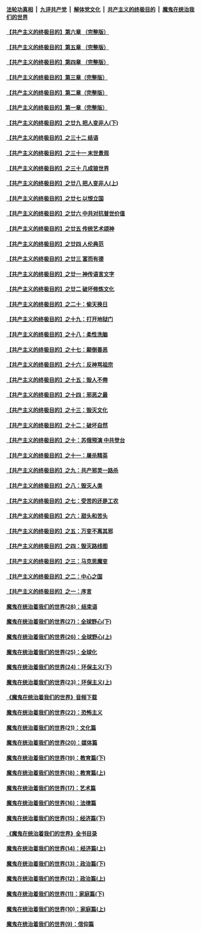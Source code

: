 

####  [法轮功真相](../../../../basic/blob/master/README.md?t=04182201) &nbsp;|&nbsp; [九评共产党](../../../../9ping.md/blob/master/README.md?t=04182201) &nbsp;|&nbsp; [解体党文化](../../../../jtdwh.md/blob/master/README.md?t=04182201)  &nbsp;|&nbsp; [共产主义的终极目的](../../../../gczydzjmd.md/blob/master/README.md?t=04182201) &nbsp;|&nbsp; [魔鬼在统治我们的世界](../../../../mgztzwmdsj.md/blob/master/README.md?t=04182201) 

#### [【共产主义的终极目的】第六章 （完整版）](../pages/nsc422/n11428913.md?t=04182201) 

#### [【共产主义的终极目的】第五章 （完整版）](../pages/nsc422/n11428912.md?t=04182201) 

#### [【共产主义的终极目的】第四章 （完整版）](../pages/nsc422/n11428907.md?t=04182201) 

#### [【共产主义的终极目的】第三章（完整版）](../pages/nsc422/n11428848.md?t=04182201) 

#### [【共产主义的终极目的】第二章（完整版）](../pages/nsc422/n11428831.md?t=04182201) 

#### [【共产主义的终极目的】第一章（完整版）](../pages/nsc422/n11417651.md?t=04182201) 

#### [【共产主义的终极目的】之廿九 把人变非人(下)](../pages/nsc422/n11344140.md?t=04182201) 

#### [【共产主义的终极目的】之三十二 结语](../pages/nsc422/n11360535.md?t=04182201) 

#### [【共产主义的终极目的】之三十一 末世景观](../pages/nsc422/n11351129.md?t=04182201) 

#### [【共产主义的终极目的】之三十 几成狼世界](../pages/nsc422/n11348280.md?t=04182201) 

#### [【共产主义的终极目的】之廿八 把人变非人(上)](../pages/nsc422/n11340492.md?t=04182201) 

#### [【共产主义的终极目的】之廿七 以恨立国](../pages/nsc422/n11336944.md?t=04182201) 

#### [【共产主义的终极目的】之廿六 中共对抗普世价值](../pages/nsc422/n11324785.md?t=04182201) 

#### [【共产主义的终极目的】之廿五 传统艺术颂神](../pages/nsc422/n11296396.md?t=04182201) 

#### [【共产主义的终极目的】之廿四 人伦典范](../pages/nsc422/n11296397.md?t=04182201) 

#### [【共产主义的终极目的】之廿三 富而有德](../pages/nsc422/n11283598.md?t=04182201) 

#### [【共产主义的终极目的】之廿一 神传语言文字](../pages/nsc422/n11263265.md?t=04182201) 

#### [【共产主义的终极目的】之廿二 破坏修炼文化](../pages/nsc422/n11245728.md?t=04182201) 

#### [【共产主义的终极目的】之二十：偷天换日](../pages/nsc422/n11238846.md?t=04182201) 

#### [【共产主义的终极目的】之十九：打开地狱门](../pages/nsc422/n11206376.md?t=04182201) 

#### [【共产主义的终极目的】之十八：柔性洗脑](../pages/nsc422/n11199994.md?t=04182201) 

#### [【共产主义的终极目的】之十七：颠倒善恶](../pages/nsc422/n11179782.md?t=04182201) 

#### [【共产主义的终极目的】之十六：反神骂祖宗](../pages/nsc422/n11166798.md?t=04182201) 

#### [【共产主义的终极目的】之十五：毁人不倦](../pages/nsc422/n11166792.md?t=04182201) 

#### [【共产主义的终极目的】之十四：邪恶之最](../pages/nsc422/n11150249.md?t=04182201) 

#### [【共产主义的终极目的】之十三：毁灭文化](../pages/nsc422/n11135227.md?t=04182201) 

#### [【共产主义的终极目的】之十二：破坏自然](../pages/nsc422/n11135214.md?t=04182201) 

#### [【共产主义的终极目的】之十：苏俄预演 中共登台](../pages/nsc422/n11118424.md?t=04182201) 

#### [【共产主义的终极目的】之十一：屠杀精英](../pages/nsc422/n11118442.md?t=04182201) 

#### [【共产主义的终极目的】之九：共产邪灵一路杀](../pages/nsc422/n11114139.md?t=04182201) 

#### [【共产主义的终极目的】之八：毁灭人类](../pages/nsc422/n11108503.md?t=04182201) 

#### [【共产主义的终极目的】之七：受苦的还是工农](../pages/nsc422/n11101809.md?t=04182201) 

#### [【共产主义的终极目的】之六：甜头和苦头](../pages/nsc422/n11096971.md?t=04182201) 

#### [【共产主义的终极目的】之五：万变不离其邪](../pages/nsc422/n11091285.md?t=04182201) 

#### [【共产主义的终极目的】之四：毁灭路线图](../pages/nsc422/n11086284.md?t=04182201) 

#### [【共产主义的终极目的】之三：马克思魔变](../pages/nsc422/n11061941.md?t=04182201) 

#### [【共产主义的终极目的】之二：中心之国](../pages/nsc422/n11047728.md?t=04182201) 

#### [【共产主义的终极目的】之一：序言](../pages/nsc422/n11086077.md?t=04182201) 

#### [魔鬼在统治着我们的世界(28)：结束语](../pages/nsc422/n10936246.md?t=04182201) 

#### [魔鬼在统治着我们的世界(27)：全球野心(下)](../pages/nsc422/n10928319.md?t=04182201) 

#### [魔鬼在统治着我们的世界(26)：全球野心(上)](../pages/nsc422/n10900318.md?t=04182201) 

#### [魔鬼在统治着我们的世界(25)：全球化](../pages/nsc422/n10788205.md?t=04182201) 

#### [魔鬼在统治着我们的世界(24)：环保主义(下)](../pages/nsc422/n10695307.md?t=04182201) 

#### [魔鬼在统治着我们的世界(23)：环保主义(上)](../pages/nsc422/n10688613.md?t=04182201) 

#### [《魔鬼在统治着我们的世界》音频下载](../pages/nsc422/n10635553.md?t=04182201) 

#### [魔鬼在统治着我们的世界(22)：恐怖主义](../pages/nsc422/n10614727.md?t=04182201) 

#### [魔鬼在统治着我们的世界(21)：文化篇](../pages/nsc422/n10597706.md?t=04182201) 

#### [魔鬼在统治着我们的世界(20)：媒体篇](../pages/nsc422/n10586579.md?t=04182201) 

#### [魔鬼在统治着我们的世界(19)：教育篇(下)](../pages/nsc422/n10564808.md?t=04182201) 

#### [魔鬼在统治着我们的世界(18)：教育篇(上)](../pages/nsc422/n10526970.md?t=04182201) 

#### [魔鬼在统治着我们的世界(17)：艺术篇](../pages/nsc422/n10499093.md?t=04182201) 

#### [魔鬼在统治着我们的世界(16)：法律篇](../pages/nsc422/n10485969.md?t=04182201) 

#### [魔鬼在统治着我们的世界(15)：经济篇(下)](../pages/nsc422/n10469975.md?t=04182201) 

#### [《魔鬼在统治着我们的世界》全书目录](../pages/nsc422/n10464261.md?t=04182201) 

#### [魔鬼在统治着我们的世界(14)：经济篇(上)](../pages/nsc422/n10457370.md?t=04182201) 

#### [魔鬼在统治着我们的世界(13)：政治篇(下)](../pages/nsc422/n10448270.md?t=04182201) 

#### [魔鬼在统治着我们的世界(12)：政治篇(上)](../pages/nsc422/n10444576.md?t=04182201) 

#### [魔鬼在统治着我们的世界(11)：家庭篇(下)](../pages/nsc422/n10440961.md?t=04182201) 

#### [魔鬼在统治着我们的世界(10)：家庭篇(上)](../pages/nsc422/n10435448.md?t=04182201) 

#### [魔鬼在统治着我们的世界(9)：信仰篇](../pages/nsc422/n10432159.md?t=04182201) 

